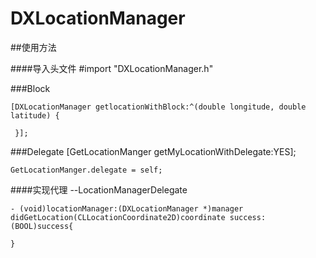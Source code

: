 # DXLocationManager


##使用方法


####导入头文件 #import "DXLocationManager.h"

###Block

    [DXLocationManager getlocationWithBlock:^(double longitude, double latitude) {

     }];
     
###Delegate
    [GetLocationManger getMyLocationWithDelegate:YES];
      
    GetLocationManger.delegate = self;

####实现代理 --LocationManagerDelegate 


    - (void)locationManager:(DXLocationManager *)manager   didGetLocation(CLLocationCoordinate2D)coordinate success:(BOOL)success{
    
    }